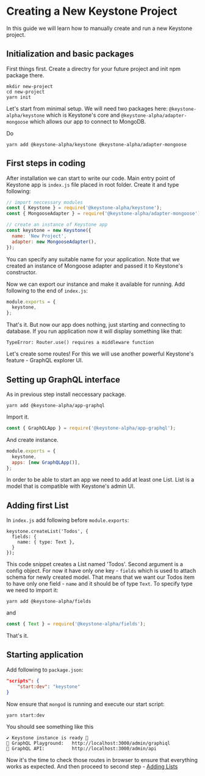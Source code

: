 <!--[meta]
section: guides
title: Creating a New Keystone Project
[meta]-->

# Creating a New Keystone Project

In this guide we will learn how to manually create and run a new Keystone project.

## Initialization and basic packages

First things first. Create a directry for your future project and init npm package there.

```
mkdir new-project
cd new-project
yarn init
```

Let's start from minimal setup. We will need two packages here:
`@keystone-alpha/keystone` which is Keystone's core and `@keystone-alpha/adapter-mongoose` which allows our app to connect to MongoDB.

Do

```
yarn add @keystone-alpha/keystone @keystone-alpha/adapter-mongoose
```

## First steps in coding

After installation we can start to write our code. Main entry point of Keystone app is `index.js` file placed in root folder. Create it and type following:

```javascript
// import neccessary modules
const { Keystone } = require('@keystone-alpha/keystone');
const { MongooseAdapter } = require('@keystone-alpha/adapter-mongoose');

// create an instance of Keystone app
const keystone = new Keystone({
  name: 'New Project',
  adapter: new MongooseAdapter(),
});
```

You can specify any suitable name for your application. Note that we created an instance of Mongoose adapter and passed it to Keystone's constructor.

Now we can export our instance and make it available for running. Add following to the end of `index.js`:

```javascript
module.exports = {
  keystone,
};
```

That's it. But now our app does nothing, just starting and connecting to database. If you run application now it will display something like that:

```
TypeError: Router.use() requires a middleware function
```

Let's create some routes! For this we will use another powerful Keystone's feature - GraphQL explorer UI.

## Setting up GraphQL interface

As in previous step install neccessary package.

```
yarn add @keystone-alpha/app-graphql
```

Import it.

```javascript
const { GraphQLApp } = require('@keystone-alpha/app-graphql');
```

And create instance.

```javascript
module.exports = {
  keystone,
  apps: [new GraphQLApp()],
};
```

In order to be able to start an app we need to add at least one List. List is a model that is compatible with Keystone's admin UI.

## Adding first List

In `index.js` add following before `module.exports`:

```
keystone.createList('Todos', {
  fields: {
    name: { type: Text },
  }
});
```

This code snippet creates a List named 'Todos'. Second argument is a config object.
For now it have only one key - `fields` which is used to attach schema for newly created model.
That means that we want our Todos item to have only one field - `name` and it should be of type `Text`. To specify type we need to import it:

```
yarn add @keystone-alpha/fields
```

and

```javascript
const { Text } = require('@keystone-alpha/fields');
```

That's it.

## Starting application

Add following to `package.json`:

```json
"scripts": {
	"start:dev": "keystone"
}
```

Now ensure that `mongod` is running and execute our start script:

```
yarn start:dev
```

You should see something like this

```
✔ Keystone instance is ready 🚀
🔗 GraphQL Playground:   http://localhost:3000/admin/graphiql
🔗 GraphQL API:          http://localhost:3000/admin/api
```

Now it's the time to check those routes in browser to ensure that everything works as expected. And then proceed to second step - [Adding Lists](https://v5.keystonejs.com/guides/add-lists)
